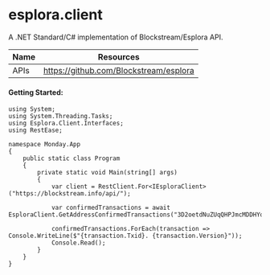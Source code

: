 ﻿# esplora.client
A .NET Standard/C# implementation of Blockstream/Esplora API.

| Name | Resources |
| ------ | ------ |
| APIs | https://github.com/Blockstream/esplora |

#### Getting Started:
```
using System;
using System.Threading.Tasks;
using Esplora.Client.Interfaces;
using RestEase;

namespace Monday.App
{
    public static class Program
    {
        private static void Main(string[] args)
        {
            var client = RestClient.For<IEsploraClient>("https://blockstream.info/api/");

            var confirmedTransactions = await EsploraClient.GetAddressConfirmedTransactions("3D2oetdNuZUqQHPJmcMDDHYoqkyNVsFk9r");

            confirmedTransactions.ForEach(transaction => Console.WriteLine($"{transaction.Txid}. {transaction.Version}"));
            Console.Read();
        }
    }
}
```
